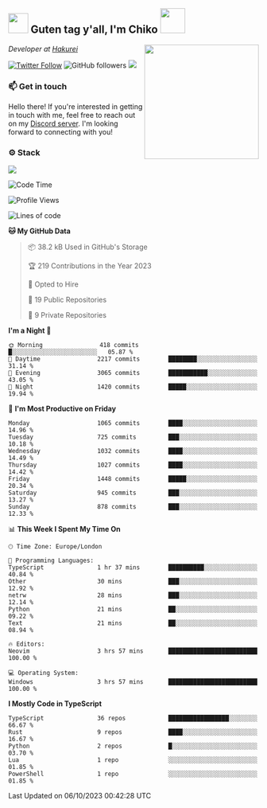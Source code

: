 <h2><img src="https://cdn.discordapp.com/emojis/1100181376730402906.gif?quality=lossless" width="40"> Guten tag y'all, I'm Chiko <img src="https://a.ppy.sh/15907233" width="50"></h2>
<a href="https://twitter.com/Zzul0714/status/1654451338179395585?s=20"><img align='right' src="https://cdn.discordapp.com/attachments/1109162815866023976/1109163700583153705/FvXKt8paEAAR6Ak1.png" width="230"></a>
<p><em>Developer at <a href="https://github.com/hakureiapp">Hakurei</a></em></p>

[![Twitter Follow](https://img.shields.io/twitter/follow/chikoxq?label=Follow)](https://twitter.com/intent/follow?screen_name=chikoxq)
![GitHub followers](https://img.shields.io/github/followers/chikof?label=Follow&style=social)
![](https://komarev.com/ghpvc/?username=chikof&color=blue)

### 📫 Get in touch
Hello there! If you're interested in getting in touch with me, feel free to reach out on my [Discord server](https://discord.gg/sejc7TnX6N). I'm looking forward to connecting with you!

### ⚙️ Stack
![](https://skillicons.dev/icons?i=git,kubernetes,docker,js,ts,cloudflare,css,deno,express,graphql,html,mongodb,nestjs,py,react,apollo,bash,java,lua,nextjs,netlify,nodejs,ps,powershell,rust,neovim,tauri,sentry,postgres,tailwind,prisma,actix)

<!--START_SECTION:waka-->
![Code Time](http://img.shields.io/badge/Code%20Time-1%2C510%20hrs%2017%20mins-blue)

![Profile Views](http://img.shields.io/badge/Profile%20Views-0-blue)

![Lines of code](https://img.shields.io/badge/From%20Hello%20World%20I%27ve%20Written-6.0%20million%20lines%20of%20code-blue)

**🐱 My GitHub Data** 

> 📦 38.2 kB Used in GitHub's Storage 
 > 
> 🏆 219 Contributions in the Year 2023
 > 
> 💼 Opted to Hire
 > 
> 📜 19 Public Repositories 
 > 
> 🔑 9 Private Repositories 
 > 
**I'm a Night 🦉** 

```text
🌞 Morning                418 commits         █░░░░░░░░░░░░░░░░░░░░░░░░   05.87 % 
🌆 Daytime                2217 commits        ████████░░░░░░░░░░░░░░░░░   31.14 % 
🌃 Evening                3065 commits        ███████████░░░░░░░░░░░░░░   43.05 % 
🌙 Night                  1420 commits        █████░░░░░░░░░░░░░░░░░░░░   19.94 % 
```
📅 **I'm Most Productive on Friday** 

```text
Monday                   1065 commits        ████░░░░░░░░░░░░░░░░░░░░░   14.96 % 
Tuesday                  725 commits         ███░░░░░░░░░░░░░░░░░░░░░░   10.18 % 
Wednesday                1032 commits        ████░░░░░░░░░░░░░░░░░░░░░   14.49 % 
Thursday                 1027 commits        ████░░░░░░░░░░░░░░░░░░░░░   14.42 % 
Friday                   1448 commits        █████░░░░░░░░░░░░░░░░░░░░   20.34 % 
Saturday                 945 commits         ███░░░░░░░░░░░░░░░░░░░░░░   13.27 % 
Sunday                   878 commits         ███░░░░░░░░░░░░░░░░░░░░░░   12.33 % 
```


📊 **This Week I Spent My Time On** 

```text
🕑︎ Time Zone: Europe/London

💬 Programming Languages: 
TypeScript               1 hr 37 mins        ██████████░░░░░░░░░░░░░░░   40.84 % 
Other                    30 mins             ███░░░░░░░░░░░░░░░░░░░░░░   12.92 % 
netrw                    28 mins             ███░░░░░░░░░░░░░░░░░░░░░░   12.14 % 
Python                   21 mins             ██░░░░░░░░░░░░░░░░░░░░░░░   09.22 % 
Text                     21 mins             ██░░░░░░░░░░░░░░░░░░░░░░░   08.94 % 

🔥 Editors: 
Neovim                   3 hrs 57 mins       █████████████████████████   100.00 % 

💻 Operating System: 
Windows                  3 hrs 57 mins       █████████████████████████   100.00 % 
```

**I Mostly Code in TypeScript** 

```text
TypeScript               36 repos            █████████████████░░░░░░░░   66.67 % 
Rust                     9 repos             ████░░░░░░░░░░░░░░░░░░░░░   16.67 % 
Python                   2 repos             █░░░░░░░░░░░░░░░░░░░░░░░░   03.70 % 
Lua                      1 repo              ░░░░░░░░░░░░░░░░░░░░░░░░░   01.85 % 
PowerShell               1 repo              ░░░░░░░░░░░░░░░░░░░░░░░░░   01.85 % 
```




 Last Updated on 06/10/2023 00:42:28 UTC
<!--END_SECTION:waka-->


<!--
<p align="center">
     <a href="https://discord.gg/HhybNhchcC"><img src="https://invidget.switchblade.xyz/sejc7TnX6N" align="center" ><a>
</p> 
-->
